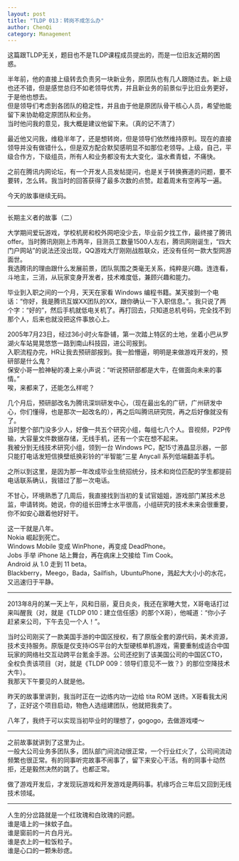 ```yaml
---
layout: post
title: "TLDP 013：转岗不成怎么办"
author: ChenQi
category: Management
---
```


这篇跟TLDP无关，题目也不是TLDP课程成员提出的，而是一位旧友近期的困惑。

半年前，他的直接上级转去负责另一块新业务，原团队也有几人跟随过去。新上级也还不错，但是感觉总归不如老领导优秀，并且新业务的前景似乎比旧业务更好，于是他也想去。  
但是领导们考虑到各团队的稳定性，并且由于他是原团队骨干核心人员，希望他能留下来协助稳定原团队和业务。  
当时他问我的意见，我大概是建议他留下来。（真的记不清了）  

最近他又问我，维稳半年了，还是想转岗，但是领导们依然维持原判。现在的直接领导并没有做错什么，但是双方配合默契感明显不如那位老领导。上级，自己，平级合作方，下级组员，所有人和业务都没有太大变化，温水煮青蛙，不痛快。

之前在腾讯内网论坛，有一个开发人员发帖提问，也是关于转换赛道的问题，要不要转，怎么转。我当时的回答获得了最多次数的点赞。趁着周末有空再写一遍。

今天的故事继续无码。

--------
长期主义者的故事（二）

大学期间爱玩游戏，学校机房和校外网吧没少去，毕业前夕找工作，最终接了腾讯offer。当时腾讯刚刚上市两年，目测员工数量1500人左右，腾讯网刚诞生，“四大门户网站”的说法还没出现，QQ游戏大厅刚刚战胜联众，还没有任何一款大型网游面世。  
我选腾讯的理由跟什么发展前景，团队氛围之类毫无关系，纯粹是兴趣。连连看，斗地主，三消，从玩家变身开发者，技术难度低，兼顾兴趣和能力。

毕业到入职之间的一个月，天天在家看 Windows 编程书籍。某天接到一个电话：“你好，我是腾讯互娱XX团队的XX，跟你确认一下入职信息。”。我只说了两个字：“好的”，然后手机就低电关机了。再打回去，只知道总机号码，完全找不到那个人，后来也就没把这件事放心上。

2005年7月23日，经过36小时火车卧铺，第一次踏上特区的土地，坐着小巴从罗湖火车站晃晃悠悠一路到南山科技园，进公司报到。  
入职流程办完，HR让我去预研部报到。我一脸懵逼，明明是来做游戏开发的，预研部是什么鬼？  
保安小哥一脸神秘的凑上来小声说：“听说预研部都是大牛，在做面向未来的事情。”  
唉，来都来了，还能怎么样呢？  

几个月后，预研部改名为腾讯深圳研发中心，（现在最出名的广研，广州研发中心，你们懂得，也是那次一起改名的），再之后叫腾讯研究院，再之后好像就没有了。  
当时整个部门没多少人，好像一共五个研究小组，每组七八个人。音视频，P2P传输，大容量文件数据存储，无线手机，还有一个实在想不起来。  
我被分到无线技术研究小组，领到一台 Windows PC，配15寸液晶显示器，一部只能打电话发短信换壁纸换彩铃的“半智能”三星 Anycall 系列低端翻盖手机。

之所以到这里，是因为那一年改成毕业生统招统分，技术和岗位匹配的学生都提前电话联系确认，我错过了那一次电话。  

不甘心，环境熟悉了几周后，我直接找到当初的复试官姐姐，游戏部门某技术总监，申请转岗。她说，你的组长田博士水平很高，小组研究的技术未来会很重要，你不如安心跟着他好好干。

这一干就是八年。  
Nokia 崛起到死亡。  
Windows Mobile 变成 WinPhone，再变成 DeadPhone。  
Jobs 手举 iPhone 站上舞台，再在病床上交接给 Tim Cook。  
Android 从 1.0 走到 11 beta。  
Blackberry，Meego，Bada，Sailfish，UbuntuPhone，溅起大大小小的水花，又迅速归于平静。  

--------

2013年8月的某一天上午，风和日丽，夏日炎炎，我还在家睡大觉，X哥电话打过来叫醒我（对，就是《TLDP 010：建立信任感》的那个X哥），他喊道：“你小子赶紧来公司，下午去见一个人！”。  

当时公司刚买了一款美国手游的中国区授权，有了原版全套的源代码，美术资源，技术支持服务。原版是仅支持iOS平台的大型硬核单机游戏，需要重制成适合中国玩家的网络社交互动跨平台氪金手游。公司还挖到了该美国公司的中国区CTO，全权负责该项目（对，就是《TLDP 009：领导们意见不一致？》的那位空降技术大牛）。  
我那天下午要见的人就是他。  

昨天的故事里讲到，我当时正在一边练内功一边给 tita ROM 送终。X哥看我太闲了，正好这个项目启动，物色人选组建团队，他就把我卖了。  

八年了，我终于可以实现当初毕业时的理想了，gogogo，去做游戏喽～

--------
之前故事就讲到了这里为止。  
一般大公司业务多团队多，团队部门间流动很正常，一个行业红火了，公司间流动频繁也很正常。有的同事听完故事不闹事了，留下来安心干活。有的同事十动然拒，还是毅然决然的跳了。也都正常。

做了游戏开发后，才发现玩游戏和开发游戏是两码事。机缘巧合三年后又回到无线技术领域。  

--------
人生的分岔路就是一个红玫瑰和白玫瑰的问题。  
谁是墙上的一抹蚊子血。  
谁是窗前的一片白月光。  
谁是衣上的一粒饭粒子。  
谁是心口的一颗朱砂痣。
